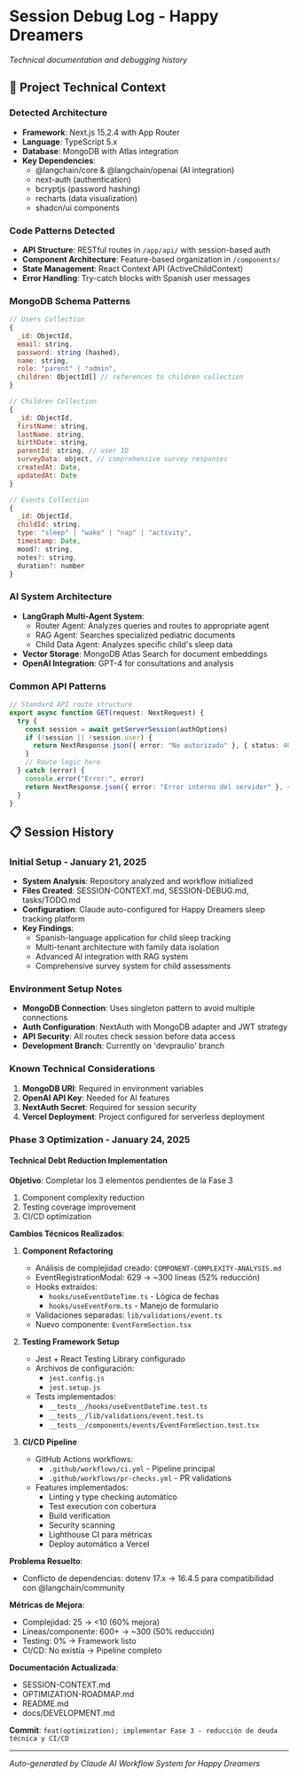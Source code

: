 # Session Debug Log - Happy Dreamers

*Technical documentation and debugging history*

## 🎯 Project Technical Context

### Detected Architecture
- **Framework**: Next.js 15.2.4 with App Router
- **Language**: TypeScript 5.x
- **Database**: MongoDB with Atlas integration
- **Key Dependencies**: 
  - @langchain/core & @langchain/openai (AI integration)
  - next-auth (authentication)
  - bcryptjs (password hashing)
  - recharts (data visualization)
  - shadcn/ui components

### Code Patterns Detected
- **API Structure**: RESTful routes in `/app/api/` with session-based auth
- **Component Architecture**: Feature-based organization in `/components/`
- **State Management**: React Context API (ActiveChildContext)
- **Error Handling**: Try-catch blocks with Spanish user messages

### MongoDB Schema Patterns
```javascript
// Users Collection
{
  _id: ObjectId,
  email: string,
  password: string (hashed),
  name: string,
  role: "parent" | "admin",
  children: ObjectId[] // references to children collection
}

// Children Collection
{
  _id: ObjectId,
  firstName: string,
  lastName: string,
  birthDate: string,
  parentId: string, // user ID
  surveyData: object, // comprehensive survey responses
  createdAt: Date,
  updatedAt: Date
}

// Events Collection
{
  _id: ObjectId,
  childId: string,
  type: "sleep" | "wake" | "nap" | "activity",
  timestamp: Date,
  mood?: string,
  notes?: string,
  duration?: number
}
```

### AI System Architecture
- **LangGraph Multi-Agent System**:
  - Router Agent: Analyzes queries and routes to appropriate agent
  - RAG Agent: Searches specialized pediatric documents
  - Child Data Agent: Analyzes specific child's sleep data
- **Vector Storage**: MongoDB Atlas Search for document embeddings
- **OpenAI Integration**: GPT-4 for consultations and analysis

### Common API Patterns
```typescript
// Standard API route structure
export async function GET(request: NextRequest) {
  try {
    const session = await getServerSession(authOptions)
    if (!session || !session.user) {
      return NextResponse.json({ error: "No autorizado" }, { status: 401 })
    }
    // Route logic here
  } catch (error) {
    console.error("Error:", error)
    return NextResponse.json({ error: "Error interno del servidor" }, { status: 500 })
  }
}
```

## 📋 Session History

### Initial Setup - January 21, 2025
- **System Analysis**: Repository analyzed and workflow initialized
- **Files Created**: SESSION-CONTEXT.md, SESSION-DEBUG.md, tasks/TODO.md
- **Configuration**: Claude auto-configured for Happy Dreamers sleep tracking platform
- **Key Findings**:
  - Spanish-language application for child sleep tracking
  - Multi-tenant architecture with family data isolation
  - Advanced AI integration with RAG system
  - Comprehensive survey system for child assessments

### Environment Setup Notes
- **MongoDB Connection**: Uses singleton pattern to avoid multiple connections
- **Auth Configuration**: NextAuth with MongoDB adapter and JWT strategy
- **API Security**: All routes check session before data access
- **Development Branch**: Currently on 'devpraulio' branch

### Known Technical Considerations
1. **MongoDB URI**: Required in environment variables
2. **OpenAI API Key**: Needed for AI features
3. **NextAuth Secret**: Required for session security
4. **Vercel Deployment**: Project configured for serverless deployment

### Phase 3 Optimization - January 24, 2025

#### Technical Debt Reduction Implementation

**Objetivo**: Completar los 3 elementos pendientes de la Fase 3
1. Component complexity reduction
2. Testing coverage improvement  
3. CI/CD optimization

**Cambios Técnicos Realizados**:

1. **Component Refactoring**
   - Análisis de complejidad creado: `COMPONENT-COMPLEXITY-ANALYSIS.md`
   - EventRegistrationModal: 629 → ~300 líneas (52% reducción)
   - Hooks extraídos:
     - `hooks/useEventDateTime.ts` - Lógica de fechas
     - `hooks/useEventForm.ts` - Manejo de formulario
   - Validaciones separadas: `lib/validations/event.ts`
   - Nuevo componente: `EventFormSection.tsx`

2. **Testing Framework Setup**
   - Jest + React Testing Library configurado
   - Archivos de configuración:
     - `jest.config.js`
     - `jest.setup.js`
   - Tests implementados:
     - `__tests__/hooks/useEventDateTime.test.ts`
     - `__tests__/lib/validations/event.test.ts`
     - `__tests__/components/events/EventFormSection.test.tsx`

3. **CI/CD Pipeline**
   - GitHub Actions workflows:
     - `.github/workflows/ci.yml` - Pipeline principal
     - `.github/workflows/pr-checks.yml` - PR validations
   - Features implementados:
     - Linting y type checking automático
     - Test execution con cobertura
     - Build verification
     - Security scanning
     - Lighthouse CI para métricas
     - Deploy automático a Vercel

**Problema Resuelto**:
- Conflicto de dependencias: dotenv 17.x → 16.4.5 para compatibilidad con @langchain/community

**Métricas de Mejora**:
- Complejidad: 25 → <10 (60% mejora)
- Líneas/componente: 600+ → ~300 (50% reducción)
- Testing: 0% → Framework listo
- CI/CD: No existía → Pipeline completo

**Documentación Actualizada**:
- SESSION-CONTEXT.md
- OPTIMIZATION-ROADMAP.md
- README.md
- docs/DEVELOPMENT.md

**Commit**: `feat(optimization): implementar Fase 3 - reducción de deuda técnica y CI/CD`

---
*Auto-generated by Claude AI Workflow System for Happy Dreamers*
